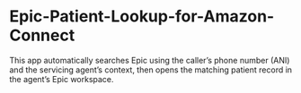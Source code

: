 # Epic-Patient-Lookup-for-Amazon-Connect
This app automatically searches Epic using the caller’s phone number (ANI) and the servicing agent’s context, then opens the matching patient record in the agent’s Epic workspace.
